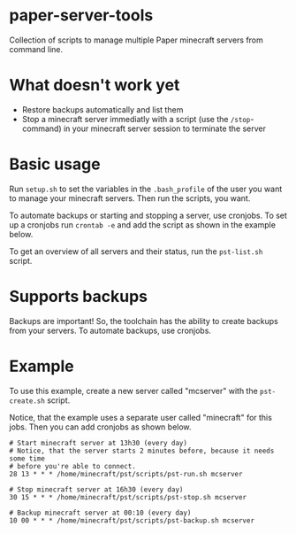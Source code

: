 # paper-server-tools

Collection of scripts to manage multiple Paper minecraft servers from command 
line.

# What doesn't work yet

* Restore backups automatically and list them
* Stop a minecraft server immediatly with a script (use the ```/stop```-command)
  in your minecraft server session to terminate the server

# Basic usage

Run ```setup.sh``` to set the variables in the ```.bash_profile``` of the user
you want to manage your minecraft servers.
Then run the scripts, you want.

To automate backups or starting and stopping a server, use cronjobs.
To set up a cronjobs run ```crontab -e``` and add the script as shown in the 
example below.

To get an overview of all servers and their status, run the ```pst-list.sh```
script.

# Supports backups

Backups are important! So, the toolchain has the ability to create backups from
your servers. To automate backups, use cronjobs.

# Example

To use this example, create a new server called "mcserver" with the 
```pst-create.sh``` script.

Notice, that the example uses a separate user called "minecraft" for this jobs.
Then you can add cronjobs as shown below.

```
# Start minecraft server at 13h30 (every day)
# Notice, that the server starts 2 minutes before, because it needs some time
# before you're able to connect.
28 13 * * * /home/minecraft/pst/scripts/pst-run.sh mcserver

# Stop minecraft server at 16h30 (every day)
30 15 * * * /home/minecraft/pst/scripts/pst-stop.sh mcserver

# Backup minecraft server at 00:10 (every day)
10 00 * * * /home/minecraft/pst/scripts/pst-backup.sh mcserver
```
